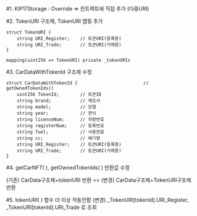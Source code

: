 #1. KIP17Storage : Override => 컨트랙트에 직접 추가 (다중URI)


#2. TokenURI 구조체, TokenURI 맵핑 추가

    struct TokenURI {
        string URI_Register;    // 토큰URI(등록용)
        string URI_Trade;       // 토큰URI(거래용)
    }

    mapping(uint256 => TokenURI) private _tokenURIs


#3. CarDataWithTokenId 구조체 수정

    struct CarDataWithTokenId {                         // getOwnedTokenIds()
        uint256 TokenId;        // 토큰ID
        string brand;           // 제조사
        string model;           // 모델
        string year;            // 연식
        string licenseNum;      // 차량번호
        string registerNum;     // 등록번호
        string fuel;            // 사용연료
        string cc;              // 배기량
        string URI_Register;    // 토큰URI(등록용)
        string URI_Trade;       // 토큰URI(거래용)
    }


#4. getCarNFT( ), getOwnedTokenIds( ) 반환값 수정

(기존) CarData구조체+tokenURI 반환 =>
(변경) CarData구조체+TokenURI구조체 반환

#5. tokenURI( ) 함수 더 이상 작동안함
(변경) _TokenURI[tokenId].URI_Register, _TokenURI[tokenId].URI_Trade 로 조회
